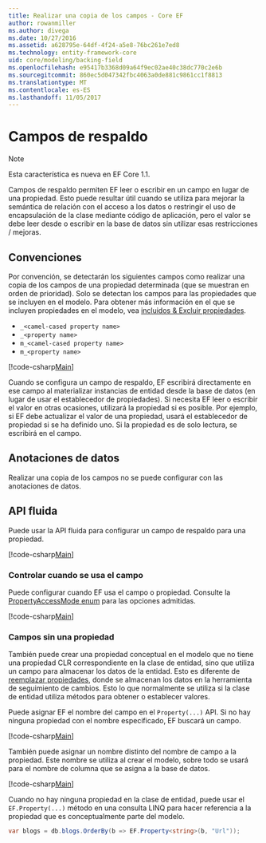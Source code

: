 ```yaml
---
title: Realizar una copia de los campos - Core EF
author: rowanmiller
ms.author: divega
ms.date: 10/27/2016
ms.assetid: a628795e-64df-4f24-a5e8-76bc261e7ed8
ms.technology: entity-framework-core
uid: core/modeling/backing-field
ms.openlocfilehash: e95417b3368d09a64f9ec02ae40c38dc770c2e6b
ms.sourcegitcommit: 860ec5d047342fbc4063a0de881c9861cc1f8813
ms.translationtype: MT
ms.contentlocale: es-ES
ms.lasthandoff: 11/05/2017
---
```

# <a name="backing-fields"></a>Campos de respaldo

> [!NOTE]  
> Esta característica es nueva en EF Core 1.1.

Campos de respaldo permiten EF leer o escribir en un campo en lugar de una propiedad. Esto puede resultar útil cuando se utiliza para mejorar la semántica de relación con el acceso a los datos o restringir el uso de encapsulación de la clase mediante código de aplicación, pero el valor se debe leer desde o escribir en la base de datos sin utilizar esas restricciones / mejoras.

## <a name="conventions"></a>Convenciones

Por convención, se detectarán los siguientes campos como realizar una copia de los campos de una propiedad determinada (que se muestran en orden de prioridad). Solo se detectan los campos para las propiedades que se incluyen en el modelo. Para obtener más información en el que se incluyen propiedades en el modelo, vea [incluidos & Excluir propiedades](included-properties.md).

* `_<camel-cased property name>`
* `_<property name>`
* `m_<camel-cased property name>`
* `m_<property name>`

[!code-csharp[Main](../../../samples/core/Modeling/Conventions/Samples/BackingField.cs#Sample)]

Cuando se configura un campo de respaldo, EF escribirá directamente en ese campo al materializar instancias de entidad desde la base de datos (en lugar de usar el establecedor de propiedades). Si necesita EF leer o escribir el valor en otras ocasiones, utilizará la propiedad si es posible. Por ejemplo, si EF debe actualizar el valor de una propiedad, usará el establecedor de propiedad si se ha definido uno. Si la propiedad es de solo lectura, se escribirá en el campo.

## <a name="data-annotations"></a>Anotaciones de datos

Realizar una copia de los campos no se puede configurar con las anotaciones de datos.

## <a name="fluent-api"></a>API fluida

Puede usar la API fluida para configurar un campo de respaldo para una propiedad.

[!code-csharp[Main](../../../samples/core/Modeling/FluentAPI/Samples/BackingField.cs#Sample)]

### <a name="controlling-when-the-field-is-used"></a>Controlar cuando se usa el campo

Puede configurar cuando EF usa el campo o propiedad. Consulte la [PropertyAccessMode enum](https://docs.microsoft.com/dotnet/api/microsoft.entityframeworkcore.propertyaccessmode) para las opciones admitidas.

[!code-csharp[Main](../../../samples/core/Modeling/FluentAPI/Samples/BackingFieldAccessMode.cs#Sample)]

### <a name="fields-without-a-property"></a>Campos sin una propiedad

También puede crear una propiedad conceptual en el modelo que no tiene una propiedad CLR correspondiente en la clase de entidad, sino que utiliza un campo para almacenar los datos de la entidad. Esto es diferente de [reemplazar propiedades](shadow-properties.md), donde se almacenan los datos en la herramienta de seguimiento de cambios. Esto lo que normalmente se utiliza si la clase de entidad utiliza métodos para obtener o establecer valores.

Puede asignar EF el nombre del campo en el `Property(...)` API. Si no hay ninguna propiedad con el nombre especificado, EF buscará un campo.

[!code-csharp[Main](../../../samples/core/Modeling/FluentAPI/Samples/BackingFieldNoProperty.cs#Sample)]

También puede asignar un nombre distinto del nombre de campo a la propiedad. Este nombre se utiliza al crear el modelo, sobre todo se usará para el nombre de columna que se asigna a la base de datos.

[!code-csharp[Main](../../../samples/core/Modeling/FluentAPI/Samples/BackingFieldConceptualProperty.cs#Sample)]

Cuando no hay ninguna propiedad en la clase de entidad, puede usar el `EF.Property(...)` método en una consulta LINQ para hacer referencia a la propiedad que es conceptualmente parte del modelo.

``` csharp
var blogs = db.blogs.OrderBy(b => EF.Property<string>(b, "Url"));
```
